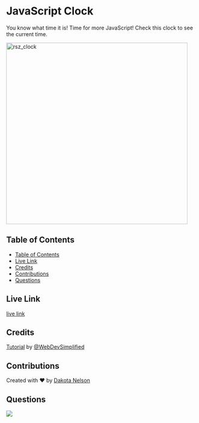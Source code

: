 # JavaScript Clock

You know what time it is! Time for more JavaScript! Check this clock to see the current time. 

<img width="482" alt="rsz_clock" src="https://user-images.githubusercontent.com/77229281/126064993-f46ec4e2-8d49-49c4-9a9d-9c8fd86a43a3.png">



## Table of Contents

  - [Table of Contents](#table-of-contents)
  - [Live Link](#live-link)
  - [Credits](#credits)
  - [Contributions](#contributions)
  - [Questions](#questions)

## Live Link

[live link](https://kotalilyy.github.io/javascript-clock/)

## Credits

[Tutorial](https://www.youtube.com/watch?v=Ki0XXrlKlHY) by [@WebDevSimplified](https://github.com/WebDevSimplified/JavaScript-Clock)

## Contributions

Created with ❤️ by [Dakota Nelson](https://github.com/kotalilyy)

## Questions

<a href="mailto:kotalilyy@gmail.com?"><img src="https://img.shields.io/badge/gmail-%23DD0031.svg?&style=for-the-badge&logo=gmail&logoColor=white"/></a>

